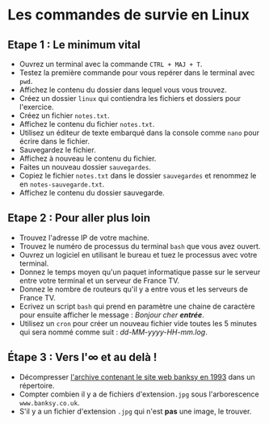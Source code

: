 # Les commandes de survie en Linux

## Etape 1 : Le minimum vital

- Ouvrez un terminal avec la commande `CTRL + MAJ + T`.
- Testez la première commande pour vous repérer dans le terminal avec `pwd`.
- Affichez le contenu du dossier dans lequel vous vous trouvez.
- Créez un dossier `linux` qui contiendra les fichiers et dossiers pour l'exercice.
- Créez un fichier `notes.txt`.
- Affichez le contenu du fichier `notes.txt`.
- Utilisez un éditeur de texte embarqué dans la console comme `nano` pour écrire dans le fichier.
- Sauvegardez le fichier.
- Affichez à nouveau le contenu du fichier.
- Faites un nouveau dossier `sauvegardes`.
- Copiez le fichier `notes.txt` dans le dossier `sauvegardes` et renommez le en `notes-sauvegarde.txt`.
- Affichez le contenu du dossier sauvegarde.

## Etape 2 : Pour aller plus loin

- Trouvez l'adresse IP de votre machine.
- Trouvez le numéro de processus du terminal `bash` que vous avez ouvert.
- Ouvrez un logiciel en utilisant le bureau et tuez le processus avec votre terminal.
- Donnez le temps moyen qu'un paquet informatique passe sur le serveur entre votre terminal et un serveur de France TV.
- Donnez le nombre de routeurs qu'il y a entre vous et les serveurs de France TV.
- Ecrivez un script `bash` qui prend en paramètre une chaine de caractère pour ensuite afficher le message : _Bonjour cher **entrée**_.
- Utilisez un `cron` pour créer un nouveau fichier vide toutes les 5 minutes qui sera nommé comme suit : _dd-MM-yyyy-HH-mm.log_.

## Étape 3 : Vers l'∞ et au delà !

- Décompresser [l'archive contenant le site web banksy en 1993](../ressource/banksy.zip) dans un répertoire.
- Compter combien il y a de fichiers d'extension`.jpg` sous l'arborescence `www.banksy.co.uk`.
- S'il y a un fichier d'extension `.jpg` qui n'est **pas** une image, le trouver.
